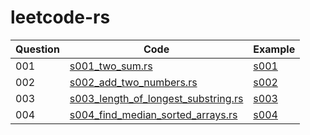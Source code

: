 # leetcode-rs

|Question|Code|Example|
|--------|----|-------|
|001|[s001_two_sum.rs](src/solution/s001_two_sum.rs)|[s001](examples/s001.rs)|
|002|[s002_add_two_numbers.rs](src/solution/s002_add_two_numbers.rs)|[s002](examples/s002.rs)|
|003|[s003_length_of_longest_substring.rs](src/solution/s003_length_of_longest_substring.rs)|[s003](examples/s003.rs)|
|004|[s004_find_median_sorted_arrays.rs](src/solution/s004_find_median_sorted_arrays.rs)|[s004](examples/s004.rs)|
